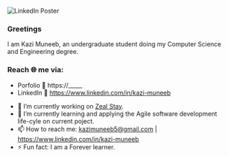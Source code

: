 ![LinkedIn Poster](link/to/png)

### Greetings

I am Kazi Muneeb, an undergraduate student doing my Computer Science and Engineering degree.

### Reach 🌐 me via:

* Porfolio 🔗 https://_____
* LinkedIn 🔗 https://www.linkedin.com/in/kazi-muneeb


- 🔭 I’m currently working on [Zeal Stay](https://github.com/KaziMuneeb/Zeal-Stay).
- 🌱 I’m currently learning and applying the Agile software development life-cyle on current poject.
- 📫 How to reach me: kazimuneeb5@gmail.com | https://www.linkedin.com/in/kazi-muneeb
- ⚡ Fun fact: I am a Forever learner.
  
